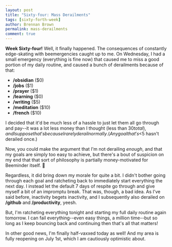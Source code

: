 ```yaml
---
layout: post
title: "Sixty-four: Mass Derailments"
tags: [sixty-forth-week]
author: Brennan Brown
permalink: mass-derailments
comment: true
---
```



**Week Sixty-four!** Well, it finally happened. The consequences of constantly edge-skating with beemergencies caught up to me. On Wednesday, I had a small emergency (everything is fine now) that caused me to miss a good portion of my daily routine, and caused a bunch of derailments because of that:

* **/obsidian** ($0)
* **/jobs** ($1)
* **/prayer** ($1)
* **/learning** ($0)
* **/writing** ($5)
* **/meditation** ($10)
* **/french** ($10)

I decided that it'd be much less of a hassle to just let them all go through and pay--it was a lot less money than I thought (less than $30 total), and I suppose that's because I rarely derail normally. (Any goal that's <$5 hasn't derailed once.) 

Now, you could make the argument that I'm not derailing *enough*, and that my goals are simply too easy to achieve, but there's a bout of suspicion on my end that that sort of philosophy is partially money-motivated for Beeminder itself. 🤔

Regardless, it did bring down my morale for quite a bit. I didn't bother going through each goal and ratcheting back to immediately start everything the next day. I instead let the default 7 days of respite go through and give myself a bit of an impromptu break. That was, though, a bad idea. As I've said before, inactivity begets inactivity, and I subsequently also derailed on **/github** and **/productivity**, yeesh.

But, I'm ratcheting everything tonight and starting my full daily routine again tomorrow. I can fail everything--even easy things, a million time--but so long as I keep bouncing back and continuing then that's all that matters!

In other good news, I'm finally half-vaxxed today as well! And my area is fully reopening on July 1st, which I am cautiously optimistic about.
